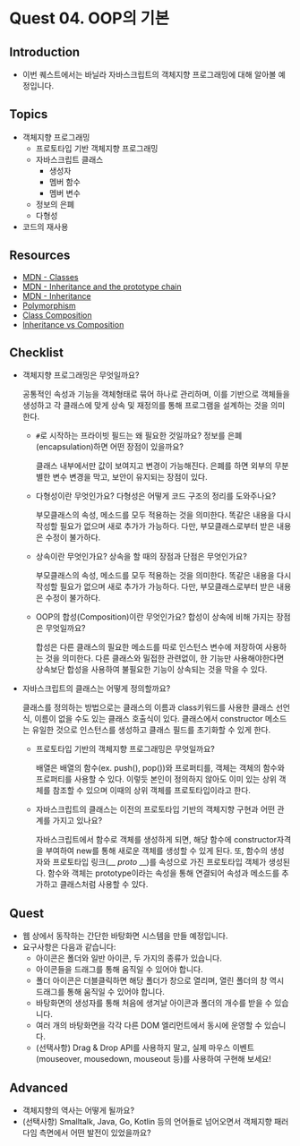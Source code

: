 # Quest 04. OOP의 기본

## Introduction

* 이번 퀘스트에서는 바닐라 자바스크립트의 객체지향 프로그래밍에 대해 알아볼 예정입니다.

## Topics

* 객체지향 프로그래밍
  * 프로토타입 기반 객체지향 프로그래밍
  * 자바스크립트 클래스
    * 생성자
    * 멤버 함수
    * 멤버 변수
  * 정보의 은폐
  * 다형성
* 코드의 재사용

## Resources

* [MDN - Classes](https://developer.mozilla.org/ko/docs/Web/JavaScript/Reference/Classes)
* [MDN - Inheritance and the prototype chain](https://developer.mozilla.org/ko/docs/Web/JavaScript/Inheritance_and_the_prototype_chain)
* [MDN - Inheritance](https://developer.mozilla.org/ko/docs/Learn/JavaScript/Objects/Inheritance)
* [Polymorphism](https://medium.com/@viktor.kukurba/object-oriented-programming-in-javascript-3-polymorphism-fb564c9f1ce8)
* [Class Composition](https://alligator.io/js/class-composition/)
* [Inheritance vs Composition](https://woowacourse.github.io/javable/post/2020-05-18-inheritance-vs-composition/)

## Checklist

* 객체지향 프로그래밍은 무엇일까요?

    공통적인 속성과 기능을 객체형태로 묶어 하나로 관리하며, 이를 기반으로 객체들을 생성하고 각 클래스에 맞게 상속 및 재정의를 통해 프로그램을 설계하는 것을 의미한다.
  * `#`로 시작하는 프라이빗 필드는 왜 필요한 것일까요? 정보를 은폐(encapsulation)하면 어떤 장점이 있을까요?

    클래스 내부에서만 값이 보여지고 변경이 가능해진다. 은폐를 하면 외부의 무분별한 변수 변경을 막고, 보안이 유지되는 장점이 있다. 
  * 다형성이란 무엇인가요? 다형성은 어떻게 코드 구조의 정리를 도와주나요?

    부모클래스의 속성, 메소드를 모두 적용하는 것을 의미한다. 똑같은 내용을 다시 작성할 필요가 없으며 새로 추가가 가능하다. 다만, 부모클래스로부터 받은 내용은 수정이 불가하다. 
  * 상속이란 무엇인가요? 상속을 할 때의 장점과 단점은 무엇인가요?

    부모클래스의 속성, 메소드를 모두 적용하는 것을 의미한다. 똑같은 내용을 다시 작성할 필요가 없으며 새로 추가가 가능하다. 다만, 부모클래스로부터 받은 내용은 수정이 불가하다. 
  * OOP의 합성(Composition)이란 무엇인가요? 합성이 상속에 비해 가지는 장점은 무엇일까요?

    합성은 다른 클래스의 필요한 메소드를 따로 인스턴스 변수에 저장하여 사용하는 것을 의미한다. 다른 클래스와 밀접한 관련없이, 한 기능만 사용해야한다면 상속보단 합성을 사용하여 불필요한 기능이 상속되는 것을 막을 수 있다.
* 자바스크립트의 클래스는 어떻게 정의할까요?

    클래스를 정의하는 방법으로는 클래스의 이름과 class키워드를 사용한 클래스 선언식, 이름이 없을 수도 있는 클래스 호출식이 있다. 클래스에서 constructor 메소드는 유일한 것으로 인스턴스를 생성하고 클래스 필드를 초기화할 수 있게 한다. 
  * 프로토타입 기반의 객체지향 프로그래밍은 무엇일까요?

    배열은 배열의 함수(ex. push(), pop())와 프로퍼티를, 객체는 객체의 함수와 프로퍼티를 사용할 수 있다. 이렇듯 본인이 정의하지 않아도 이미 있는 상위 객체를 참조할 수 있으며 이때의 상위 객체를 프로토타입이라고 한다. 
  * 자바스크립트의 클래스는 이전의 프로토타입 기반의 객체지향 구현과 어떤 관계를 가지고 있나요?

    자바스크립트에서 함수로 객체를 생성하게 되면, 해당 함수에 constructor자격을 부여하여 new를 통해 새로운 객체를 생성할 수 있게 된다. 또, 함수의 생성자와 프로토타입 링크(__ _proto_ __)를 속성으로 가진 프로토타입 객체가 생성된다. 함수와 객체는 prototype이라는 속성을 통해 연결되어 속성과 메소드를 추가하고 클래스처럼 사용할 수 있다.
   


## Quest

* 웹 상에서 동작하는 간단한 바탕화면 시스템을 만들 예정입니다.
* 요구사항은 다음과 같습니다:
  * 아이콘은 폴더와 일반 아이콘, 두 가지의 종류가 있습니다.
  * 아이콘들을 드래그를 통해 움직일 수 있어야 합니다.
  * 폴더 아이콘은 더블클릭하면 해당 폴더가 창으로 열리며, 열린 폴더의 창 역시 드래그를 통해 움직일 수 있어야 합니다.
  * 바탕화면의 생성자를 통해 처음에 생겨날 아이콘과 폴더의 개수를 받을 수 있습니다.
  * 여러 개의 바탕화면을 각각 다른 DOM 엘리먼트에서 동시에 운영할 수 있습니다.
  * (선택사항) Drag & Drop API를 사용하지 말고, 실제 마우스 이벤트(mouseover, mousedown, mouseout 등)를 사용하여 구현해 보세요!

## Advanced

* 객체지향의 역사는 어떻게 될까요?
* (선택사항) Smalltalk, Java, Go, Kotlin 등의 언어들로 넘어오면서 객체지향 패러다임 측면에서 어떤 발전이 있었을까요?
